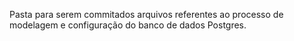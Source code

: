 Pasta para serem commitados arquivos referentes ao processo de modelagem e configuração do banco de dados Postgres.
